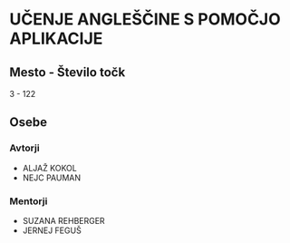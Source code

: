 # UČENJE ANGLEŠČINE S POMOČJO APLIKACIJE
## Mesto - Število točk
3 - 122
## Osebe
### Avtorji
 * ALJAŽ KOKOL
 * NEJC PAUMAN
### Mentorji
 * SUZANA REHBERGER
 * JERNEJ FEGUŠ